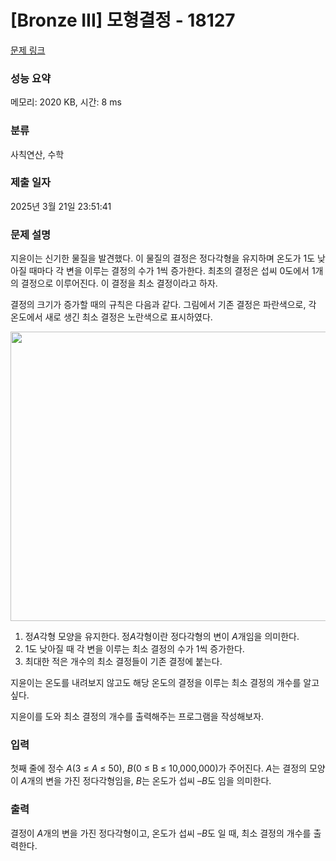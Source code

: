 # [Bronze III] 모형결정 - 18127 

[문제 링크](https://www.acmicpc.net/problem/18127) 

### 성능 요약

메모리: 2020 KB, 시간: 8 ms

### 분류

사칙연산, 수학

### 제출 일자

2025년 3월 21일 23:51:41

### 문제 설명

<p>지윤이는 신기한 물질을 발견했다. 이 물질의 결정은 정다각형을 유지하며 온도가 1도 낮아질 때마다 각 변을 이루는 결정의 수가 1씩 증가한다. 최초의 결정은 섭씨 0도에서 1개의 결정으로 이루어진다. 이 결정을 최소 결정이라고 하자.</p>

<p>결정의 크기가 증가할 때의 규칙은 다음과 같다. 그림에서 기존 결정은 파란색으로, 각 온도에서 새로 생긴 최소 결정은 노란색으로 표시하였다.</p>

<p style="text-align: center;"><img alt="" src="https://upload.acmicpc.net/b2170e2c-5783-4a17-af3a-6de5dbe42bfc/-/preview/" style="height: 463px; width: 700px;"></p>

<ol>
	<li>정<em>A</em>각형 모양을 유지한다. 정<em>A</em>각형이란 정다각형의 변이 <em>A</em>개임을 의미한다.</li>
	<li>1도 낮아질 때 각 변을 이루는 최소 결정의 수가 1씩 증가한다.</li>
	<li>최대한 적은 개수의 최소 결정들이 기존 결정에 붙는다.</li>
</ol>

<p>지윤이는 온도를 내려보지 않고도 해당 온도의 결정을 이루는 최소 결정의 개수를 알고 싶다.</p>

<p>지윤이를 도와 최소 결정의 개수를 출력해주는 프로그램을 작성해보자.</p>

### 입력 

 <p>첫째 줄에 정수 <em>A</em>(3 ≤ <i>A</i> ≤ 50), <i>B</i>(0 ≤ B<em> </em>≤ 10,000,000)가 주어진다. <i>A</i>는 결정의 모양이 <i>A</i>개의 변을 가진 정다각형임을, <i>B</i>는 온도가 섭씨 –<i>B</i>도 임을 의미한다.</p>

### 출력 

 <p>결정이 <i>A</i>개의 변을 가진 정다각형이고, 온도가 섭씨 –<i>B</i>도 일 때, 최소 결정의 개수를 출력한다.</p>

